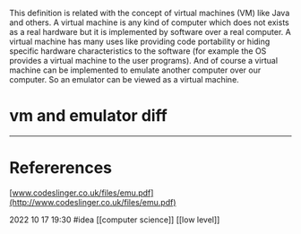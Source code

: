 
This definition is related with the concept of virtual machines (VM) like Java and others. A virtual machine is any kind of computer which does not exists as a real hardware but it is implemented by software over a real computer. A virtual machine has many uses like providing code portability or hiding specific hardware characteristics to the software (for example the OS provides a virtual machine to the user programs). And of course a virtual machine can be implemented to emulate another computer over
our computer. So an emulator can be viewed as a virtual machine.








# vm and emulator diff
--- 
# Refererences 
[www.codeslinger.co.uk/files/emu.pdf](http://www.codeslinger.co.uk/files/emu.pdf)



2022 10 17 19:30
#idea  [[computer science]] [[low level]]